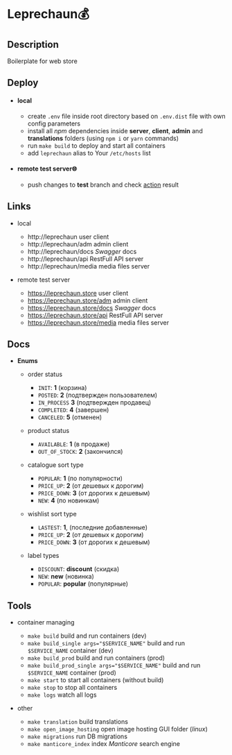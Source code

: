 # Leprechaun💰

## Description

Boilerplate for web store

## Deploy

 * #### local

   - create `.env` file inside root directory based on `.env.dist` file with own config parameters
   - install all *npm* dependencies inside **server**, **client**, **admin** and **translations** folders (using `npm i` or `yarn` commands)
   - run `make build` to deploy and start all containers
   - add `leprechaun` alias to Your `/etc/hosts` list

 * #### remote test server🌐

   - push changes to **test** branch and check [action](https://github.com/FedorenkaAvenue/Leprechaun/actions) result

## Links

 * local

   * http://leprechaun user client
   * http://leprechaun/adm admin client
   * http://leprechaun/docs *Swagger* docs
   * http://leprechaun/api RestFull API server
   * http://leprechaun/media media files server

 * remote test server

   * https://leprechaun.store user client
   * https://leprechaun.store/adm admin client
   * https://leprechaun.store/docs *Swagger* docs
   * https://leprechaun.store/api RestFull API server
   * https://leprechaun.store/media media files server

## Docs

  * **Enums**

    * order status
        
      * `INIT`: **1** (корзина)
      * `POSTED`: **2** (подтвержден пользователем)
      * `IN_PROCESS` **3** (подтвержден продавец)
      * `COMPLETED`: **4** (завершен)
      * `CANCELED`: **5** (отменен)

    * product status

      * `AVAILABLE`: **1** (в продаже)
      * `OUT_OF_STOCK`: **2** (закончился)

    * catalogue sort type

      * `POPULAR`: **1** (по популярности)
      * `PRICE_UP`: **2** (от дешевых к дорогим)
      * `PRICE_DOWN`: **3** (от дорогих к дешевым)
      * `NEW`: **4** (по новинкам)

    * wishlist sort type

      * `LASTEST`: **1**, (последние добавленные)
      * `PRICE_UP`: **2** (от дешевых к дорогим)
      * `PRICE_DOWN`: **3** (от дорогих к дешевым)

    * label types

      * `DISCOUNT`: **discount** (скидка)
      * `NEW`: **new** (новинка)
      * `POPULAR`: **popular** (популярные)

## Tools

 * container managing

    * `make build` build and run containers (dev)
    * `make build_single args="$SERVICE_NAME"` build and run `$SERVICE_NAME` container (dev)
    * `make build_prod` build and run containers (prod)
    * `make build_prod_single args="$SERVICE_NAME"` build and run `$SERVICE_NAME` container (prod)
    * `make start` to start all containers (without build)
    * `make stop` to stop all containers
    * `make logs` watch all logs

 * other

    * `make translation` build translations
    * `make open_image_hosting` open image hosting GUI folder (*linux*)
    * `make migrations` run DB migrations
    * `make manticore_index` index *Manticore* search engine
